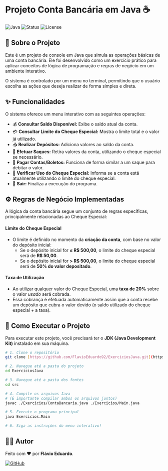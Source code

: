 # Projeto Conta Bancária em Java ☕

![Java](https://img.shields.io/badge/Java-ED8B00?style=for-the-badge&logo=openjdk&logoColor=white)
![Status](https://img.shields.io/badge/Status-Concluído-brightgreen?style=for-the-badge)
![License](https://img.shields.io/badge/License-MIT-blue?style=for-the-badge)

## 📄 Sobre o Projeto

Este é um projeto de console em Java que simula as operações básicas de uma conta bancária. Ele foi desenvolvido como um exercício prático para aplicar conceitos de lógica de programação e regras de negócio em um ambiente interativo.

O sistema é controlado por um menu no terminal, permitindo que o usuário escolha as ações que deseja realizar de forma simples e direta.

## ✨ Funcionalidades

O sistema oferece um menu interativo com as seguintes operações:

-   💰 **Consultar Saldo Disponível:** Exibe o saldo atual da conta.
-   💳 **Consultar Limite do Cheque Especial:** Mostra o limite total e o valor já utilizado.
-   📥 **Realizar Depósitos:** Adiciona valores ao saldo da conta.
-   💸 **Efetuar Saques:** Retira valores da conta, utilizando o cheque especial se necessário.
-   📄 **Pagar Contas/Boletos:** Funciona de forma similar a um saque para debitar o valor.
-   🚨 **Verificar Uso do Cheque Especial:** Informa se a conta está atualmente utilizando o limite do cheque especial.
-   🚪 **Sair:** Finaliza a execução do programa.

## ⚙️ Regras de Negócio Implementadas

A lógica da conta bancária segue um conjunto de regras específicas, principalmente relacionadas ao Cheque Especial:

#### **Limite do Cheque Especial**

-   O limite é definido no momento da **criação da conta**, com base no valor do depósito inicial:
    -   Se o depósito inicial for **≤ R$ 500,00**, o limite do cheque especial será de **R$ 50,00**.
    -   Se o depósito inicial for **> R$ 500,00**, o limite do cheque especial será de **50% do valor depositado**.

#### **Taxa de Utilização**

-   Ao utilizar qualquer valor do Cheque Especial, uma **taxa de 20%** sobre o valor *usado* será cobrada.
-   Essa cobrança é efetuada automaticamente assim que a conta recebe um depósito que cubra o valor devido (o saldo utilizado do cheque especial + a taxa).

## 🚀 Como Executar o Projeto

Para executar este projeto, você precisará ter o **JDK (Java Development Kit)** instalado em sua máquina.

```bash
# 1. Clone o repositório
git clone [https://github.com/FlavioEduardo92/ExerciciosJava.git](https://github.com/FlavioEduardo92/ExerciciosJava.git)

# 2. Navegue até a pasta do projeto
cd ExerciciosJava

# 3. Navegue até a pasta dos fontes
cd src

# 4. Compile os arquivos Java
# (É importante compilar ambos os arquivos juntos)
javac ./Exercicios/ContaBancaria.java ./Exercicios/Main.java

# 5. Execute o programa principal
java Exercicios.Main

# 6. Siga as instruções do menu interativo!
```

## 👨‍💻 Autor

Feito com ❤️ por **Flávio Eduardo**.

[![GitHub](https://img.shields.io/badge/GitHub-100000?style=for-the-badge&logo=github&logoColor=white)](https://github.com/FlavioEduardo92)
